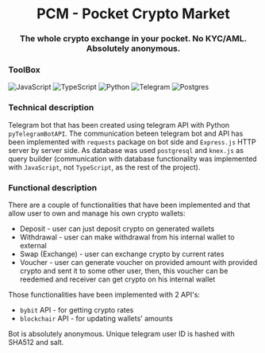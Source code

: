 <h1 align="center">
    PCM - Pocket Crypto Market
</h1>

<h3 align="center">
    The whole crypto exchange in your pocket. No KYC/AML. Absolutely anonymous.
</h3>

### ToolBox
![JavaScript](https://img.shields.io/badge/javascript-%23323330.svg?style=for-the-badge&logo=javascript&logoColor=%23F7DF1E)
![TypeScript](https://img.shields.io/badge/typescript-%23007ACC.svg?style=for-the-badge&logo=typescript&logoColor=white)
![Python](https://img.shields.io/badge/python-3670A0?style=for-the-badge&logo=python&logoColor=ffdd54)
![Telegram](https://img.shields.io/badge/Telegram-2CA5E0?style=for-the-badge&logo=telegram&logoColor=white)
![Postgres](https://img.shields.io/badge/postgres-%23316192.svg?style=for-the-badge&logo=postgresql&logoColor=white)

### Technical description

Telegram bot that has been created using telegram API with Python `pyTelegramBotAPI`. The communication beteen telegram bot and API has been implemented with `requests` package on bot side and `Express.js` HTTP server by server side. As database was used `postgresql` and `knex.js` as query builder (communication with database functionality was implemented with `JavaScript`, not `TypeScript`, as the rest of the project). 

### Functional description

There are a couple of functionalities that have been implemented and that allow user to own and manage his own crypto wallets:

- Deposit - user can just deposit crypto on generated wallets
- Withdrawal - user can make withdrawal from his internal wallet to external
- Swap (Exchange) - user can exchange crypto by current rates
- Voucher - user can generate voucher on provided amount with provided crypto and sent it to some other user, then, this voucher can be reedemed and receiver can get crypto on his internal wallet

Those functionalities have been implemented with 2 API's:
- `bybit` API - for getting crypto rates
- `blockchair` API - for updating wallets' amounts

Bot is absolutely anonymous. Unique telegram user ID is hashed with SHA512 and salt.
